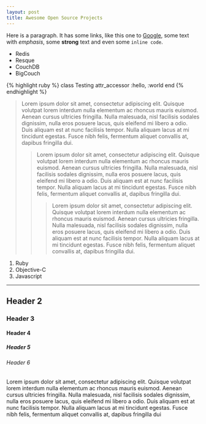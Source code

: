 ```yaml
---
layout: post
title: Awesome Open Source Projects
---
```


Here is a paragraph. It has some links, like this one to [Google][], some text with *emphasis*, some **strong** text and even some `inline code`.

[Google]: http://google.com "Google"

* Redis
* Resque
* CouchDB
* BigCouch

{% highlight ruby %}
class Testing
  attr_accessor :hello, :world
end
{% endhighlight %}

> Lorem ipsum dolor sit amet, consectetur adipiscing elit. Quisque volutpat lorem interdum nulla elementum ac rhoncus mauris euismod. Aenean cursus ultricies fringilla. Nulla malesuada, nisl facilisis sodales dignissim, nulla eros posuere lacus, quis eleifend mi libero a odio. Duis aliquam est at nunc facilisis tempor. Nulla aliquam lacus at mi tincidunt egestas. Fusce nibh felis, fermentum aliquet convallis at, dapibus fringilla dui.
>
>> Lorem ipsum dolor sit amet, consectetur adipiscing elit. Quisque volutpat lorem interdum nulla elementum ac rhoncus mauris euismod. Aenean cursus ultricies fringilla. Nulla malesuada, nisl facilisis sodales dignissim, nulla eros posuere lacus, quis eleifend mi libero a odio. Duis aliquam est at nunc facilisis tempor. Nulla aliquam lacus at mi tincidunt egestas. Fusce nibh felis, fermentum aliquet convallis at, dapibus fringilla dui.
>>> Lorem ipsum dolor sit amet, consectetur adipiscing elit. Quisque volutpat lorem interdum nulla elementum ac rhoncus mauris euismod. Aenean cursus ultricies fringilla. Nulla malesuada, nisl facilisis sodales dignissim, nulla eros posuere lacus, quis eleifend mi libero a odio. Duis aliquam est at nunc facilisis tempor. Nulla aliquam lacus at mi tincidunt egestas. Fusce nibh felis, fermentum aliquet convallis at, dapibus fringilla dui.

1. Ruby
2. Objective-C
3. Javascript

***

## Header 2
### Header 3
#### Header 4
##### Header 5
###### Header 6

Lorem ipsum dolor sit amet, consectetur adipiscing elit. Quisque volutpat lorem interdum nulla elementum ac rhoncus mauris euismod. Aenean cursus ultricies fringilla. Nulla malesuada, nisl facilisis sodales dignissim, nulla eros posuere lacus, quis eleifend mi libero a odio. Duis aliquam est at nunc facilisis tempor. Nulla aliquam lacus at mi tincidunt egestas. Fusce nibh felis, fermentum aliquet convallis at, dapibus fringilla dui